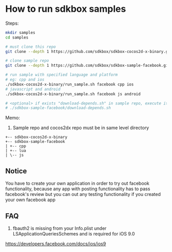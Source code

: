
# How to run sdkbox samples

Steps:

~~~bash
mkdir samples
cd samples

# must clone this repo
git clone --depth 1 https://github.com/sdkbox/sdkbox-cocos2d-x-binary.git

# clone sample repo
git clone --depth 1 https://github.com/sdkbox/sdkbox-sample-facebook.git

# run sample with specified language and platform
# eg: cpp and ios
./sdkbox-cocos2d-x-binary/run_sample.sh facebook cpp ios
# javascript and android
./sdkbox-cocos2d-x-binary/run_sample.sh facebook js android

# <optional> if exists "download-depends.sh" in sample repo, execute it
# ./sdkbox-sample-facebook/download-depends.sh

~~~

Memo:

1.  Sample repo and cocos2dx repo must be in same level directory

~~~
+-- sdkbox-cocos2d-x-binary
+-- sdkbox-sample-facebook
| +-- cpp
| +-- lua
| \-- js
~~~

## Notice
You have to create your own application in order to try out facebook functionality, because any app with posting functionality
has to pass facebook's review but you can out any testing functionality if you created your own facebook app

## FAQ

1. fbauth2 is missing from your Info.plist under LSApplicationQueriesSchemes and is required for iOS 9.0

https://developers.facebook.com/docs/ios/ios9
